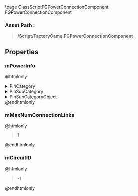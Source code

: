 \page ClassScriptFGPowerConnectionComponent FGPowerConnectionComponent
### Asset Path :
<b><blockquote>/Script/FactoryGame.FGPowerConnectionComponent</blockquote></b>
## Properties

### mPowerInfo
@htmlonly
<details>
 <summary>PinCategory</summary>
<blockquote>Object</blockquote>
</details>
<details>
 <summary>PinSubCategory</summary>
<blockquote>Object</blockquote>
</details>
<details>
 <summary>PinSubCategoryObject</summary>
<b><a href="_class_script_f_g_power_info_component.html"><blockquote>FGPowerInfoComponent</blockquote></a></b>
</details>
@endhtmlonly

### mMaxNumConnectionLinks
@htmlonly
<blockquote>1</blockquote>
@endhtmlonly

### mCircuitID
@htmlonly
<blockquote>-1</blockquote>
@endhtmlonly

